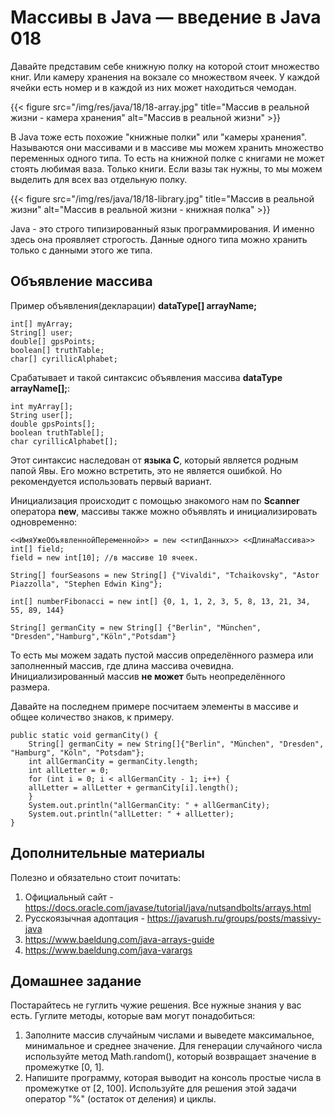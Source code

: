 # Массивы в Java — введение в Java 018

Давайте представим себе книжную полку на которой стоит множество книг. Или камеру хранения на вокзале со множеством ячеек. У каждой ячейки есть номер и в каждой из них может находиться чемодан.

{{< figure src="/img/res/java/18/18-array.jpg" title="Массив в реальной жизни - камера хранения" alt="Массив в реальной жизни" >}}

В Java тоже есть похожие "книжные полки" или "камеры хранения". Называются они массивами и в массиве мы можем хранить множество переменных одного типа. То есть на книжной полке с книгами не может стоять любимая ваза. Только книги. Если вазы так нужны, то мы можем выделить для всех ваз отдельную полку.

{{< figure src="/img/res/java/18/18-library.jpg" title="Массив в реальной жизни" alt="Массив в реальной жизни - книжная полка" >}}

Java - это строго типизированный язык программирования. И именно здесь она проявляет строгость. Данные одного типа можно хранить только с данными этого же типа.

## Объявление массива

Пример объявления(декларации) **dataType[] arrayName;**

```
int[] myArray;
String[] user;
double[] gpsPoints;
boolean[] truthTable;
char[] cyrillicAlphabet;
```

Срабатывает и такой синтаксис объявления массива **dataType arrayName[];**:

 ```
int myArray[];
String user[];
double gpsPoints[];
boolean truthTable[];
char cyrillicAlphabet[];
```

Этот синтаксис наследован от **языка C**, который является родным папой Явы. Его можно встретить, это не является ошибкой. Но рекомендуется использовать первый вариант.

Инициализация происходит с помощью знакомого нам по **Scanner** оператора **new**, массивы также можно объявлять и инициализировать одновременно:

```
<<ИмяУжеОбъявленнойПеременной>> = new <<типДанных>> <<ДлинаМассива>>
int[] field;
field = new int[10]; //в массиве 10 ячеек.
```

```
String[] fourSeasons = new String[] {"Vivaldi", "Tchaikovsky", "Astor Piazzolla", "Stephen Edwin King"};

int[] numberFibonacci = new int[] {0, 1, 1, 2, 3, 5, 8, 13, 21, 34, 55, 89, 144}

String[] germanCity = new String[] {"Berlin", "München", "Dresden","Hamburg","Köln","Potsdam"}
```

То есть мы можем задать пустой массив определённого размера или заполненный массив, где длина массива очевидна. Инициализированный массив **не может** быть неопределённого размера.

Давайте на последнем примере посчитаем элементы в массиве и общее количество знаков, к примеру.

```
public static void germanCity() {
	String[] germanCity = new String[]{"Berlin", "München", "Dresden", "Hamburg", "Köln", "Potsdam"};
	int allGermanCity = germanCity.length;
	int allLetter = 0;
	for (int i = 0; i < allGermanCity - 1; i++) {
	allLetter = allLetter + germanCity[i].length();
	}
	System.out.println("allGermanCity: " + allGermanCity);
	System.out.println("allLetter: " + allLetter);
}
```

## Дополнительные материалы

Полезно и обязательно стоит почитать:

 1. Официальный сайт - https://docs.oracle.com/javase/tutorial/java/nutsandbolts/arrays.html
 2. Русскоязычная адоптация - https://javarush.ru/groups/posts/massivy-java
 3. https://www.baeldung.com/java-arrays-guide
 4. https://www.baeldung.com/java-varargs


## Домашнее задание

Постарайтесь не гуглить чужие решения. Все нужные знания у вас есть. Гуглите методы, которые вам могут понадобиться:

1. Заполните массив случайным числами и выведете максимальное, минимальное и среднее значение.
Для генерации случайного числа используйте метод Math.random(), который возвращает значение в промежутке [0, 1].
2. Напишите программу, которая выводит на консоль простые числа в промежутке от [2, 100].
   Используйте для решения этой задачи оператор "%" (остаток от деления) и циклы.
